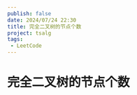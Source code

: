 ```yaml
---
publish: false
date: 2024/07/24 22:30
title: 完全二叉树的节点个数
project: tsalg
tags:
 - LeetCode
---
```


# 完全二叉树的节点个数
